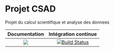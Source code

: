 # Projet CSAD
Projet du calcul scientifique et analyse des donnees


| **Documentation** | **Intégration continue** 
|:-----------------:|:------------------------:
| [![](https://img.shields.io/badge/docs-dev-blue.svg)](https://mathn7.github.io/Analyse_de_donnees/dev) |[![Build Status](https://travis-ci.com/mathn7/Analyse_de_donnees.svg?token=7MnuezU9siusbUxpxFBx&branch=master)](https://travis-ci.com/mathn7/Analyse_de_donnees)|

